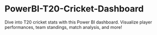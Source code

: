 # PowerBI-T20-Cricket-Dashboard
Dive into T20 cricket stats with this Power BI dashboard. Visualize player performances, team standings, match analysis, and more!
